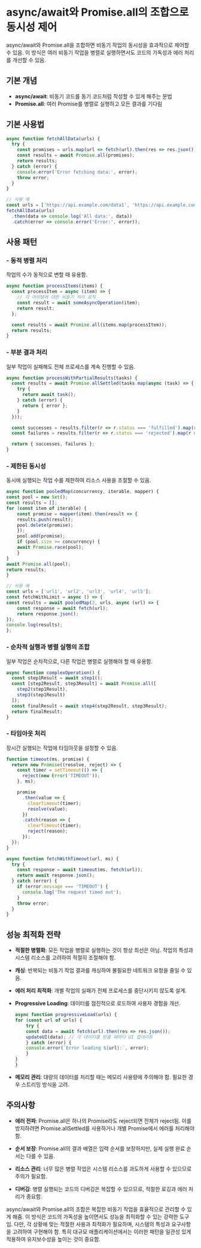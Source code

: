 # async/await와 Promise.all의 조합으로 동시성 제어

async/await와 Promise.all을 조합하면 비동기 작업의 동시성을 효과적으로 제어할 수 있음. 이 방식은 여러 비동기 작업을 병렬로 실행하면서도 코드의 가독성과 에러 처리를 개선할 수 있음.

## 기본 개념

- **async/await**: 비동기 코드를 동기 코드처럼 작성할 수 있게 해주는 문법
- **Promise.all**: 여러 Promise를 병렬로 실행하고 모든 결과를 기다림

## 기본 사용법

```javascript
async function fetchAllData(urls) {
  try {
    const promises = urls.map(url => fetch(url).then(res => res.json()));
    const results = await Promise.all(promises);
    return results;
  } catch (error) {
    console.error('Error fetching data:', error);
    throw error;
  }
}

// 사용 예
const urls = ['https://api.example.com/data1', 'https://api.example.com/data2'];
fetchAllData(urls)
  .then(data => console.log('All data:', data))
  .catch(error => console.error('Error:', error));
```

## 사용 패턴

### - 동적 병렬 처리

작업의 수가 동적으로 변할 때 유용함.

```javascript
async function processItems(items) {
  const processItem = async (item) => {
    // 각 아이템에 대한 비동기 처리 로직
    const result = await someAsyncOperation(item);
    return result;
  };

  const results = await Promise.all(items.map(processItem));
  return results;
}
```

### - 부분 결과 처리

일부 작업이 실패해도 전체 프로세스를 계속 진행할 수 있음.

```javascript
async function processWithPartialResults(tasks) {
  const results = await Promise.allSettled(tasks.map(async (task) => {
    try {
      return await task();
    } catch (error) {
      return { error };
    }
  }));

  const successes = results.filter(r => r.status === 'fulfilled').map(r => r.value);
  const failures = results.filter(r => r.status === 'rejected').map(r => r.reason);

  return { successes, failures };
}
```

### - 제한된 동시성

동시에 실행되는 작업 수를 제한하여 리소스 사용을 조절할 수 있음.

```javascript
async function pooledMap(concurrency, iterable, mapper) {
const pool = new Set();
const results = [];
for (const item of iterable) {
    const promise = mapper(item).then(result => {
    results.push(result);
    pool.delete(promise);
    });
    pool.add(promise);
    if (pool.size >= concurrency) {
    await Promise.race(pool);
    }
}
await Promise.all(pool);
return results;
}

// 사용 예
const urls = ['url1', 'url2', 'url3', 'url4', 'url5'];
const fetchWithLimit = async () => {
const results = await pooledMap(2, urls, async (url) => {
    const response = await fetch(url);
    return response.json();
});
console.log(results);
};
```

### - 순차적 실행과 병렬 실행의 조합

일부 작업은 순차적으로, 다른 작업은 병렬로 실행해야 할 때 유용함.

```javascript
async function complexOperation() {
  const step1Result = await step1();
  const [step2Result, step3Result] = await Promise.all([
    step2(step1Result),
    step3(step1Result)
  ]);
  const finalResult = await step4(step2Result, step3Result);
  return finalResult;
}
```

### - 타임아웃 처리

장시간 실행되는 작업에 타임아웃을 설정할 수 있음.

```javascript
function timeout(ms, promise) {
  return new Promise((resolve, reject) => {
    const timer = setTimeout(() => {
      reject(new Error('TIMEOUT'));
    }, ms);

    promise
      .then(value => {
        clearTimeout(timer);
        resolve(value);
      })
      .catch(reason => {
        clearTimeout(timer);
        reject(reason);
      });
  });
}

async function fetchWithTimeout(url, ms) {
  try {
    const response = await timeout(ms, fetch(url));
    return await response.json();
  } catch (error) {
    if (error.message === 'TIMEOUT') {
      console.log('The request timed out');
    }
    throw error;
  }
}
```

## 성능 최적화 전략

- **적절한 병렬화**: 모든 작업을 병렬로 실행하는 것이 항상 최선은 아님. 작업의 특성과 시스템 리소스를 고려하여 적절히 조절해야 함.

- **캐싱**: 반복되는 비동기 작업 결과를 캐싱하여 불필요한 네트워크 요청을 줄일 수 있음.

- **에러 처리 최적화**: 개별 작업의 실패가 전체 프로세스를 중단시키지 않도록 설계.

- **Progressive Loading**: 데이터를 점진적으로 로드하여 사용자 경험을 개선.

    ```javascript
    async function progressiveLoad(urls) {
    for (const url of urls) {
        try {
        const data = await fetch(url).then(res => res.json());
        updateUI(data); // 각 데이터를 받을 때마다 UI 업데이트
        } catch (error) {
        console.error(`Error loading ${url}:`, error);
        }
    }
    }
    ```

- **메모리 관리**: 대량의 데이터를 처리할 때는 메모리 사용량에 주의해야 함. 필요한 경우 스트리밍 방식을 고려.

## 주의사항

- **에러 전파**: Promise.all은 하나의 Promise라도 reject되면 전체가 reject됨. 이를 방지하려면 Promise.allSettled를 사용하거나 개별 Promise에서 에러를 처리해야 함.

- **순서 보장**: Promise.all의 결과 배열은 입력 순서를 보장하지만, 실제 실행 완료 순서는 다를 수 있음.

- **리소스 관리**: 너무 많은 병렬 작업은 시스템 리소스를 과도하게 사용할 수 있으므로 주의가 필요함.

- **디버깅**: 병렬 실행되는 코드의 디버깅은 복잡할 수 있으므로, 적절한 로깅과 에러 처리가 중요함.

async/await와 Promise.all의 조합은 복잡한 비동기 작업을 효율적으로 관리할 수 있게 해줌. 이 방식은 코드의 가독성을 높이면서도 성능을 최적화할 수 있는 강력한 도구임. 다만, 각 상황에 맞는 적절한 사용과 최적화가 필요하며, 시스템의 특성과 요구사항을 고려하여 구현해야 함. 특히 대규모 애플리케이션에서는 이러한 패턴을 일관성 있게 적용하여 유지보수성을 높이는 것이 중요함.
